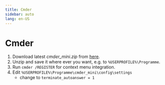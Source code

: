 ```yaml
---
title: Cmder
sidebar: auto
lang: en-US
---
```

# Cmder

1. Download latest _cmder\_mini.zip_ from [here](https://github.com/cmderdev/cmder/releases/).
1. Unzip and save it where ever you want, e.g. to `%USERPROFILE%\Programme`.
1. Run `cmder /REGISTER` for context menu integration.
1. Edit `%USERPROFILE%\Programme\cmder_mini\config\settings`
    * change to `terminate_autoanswer = 1`